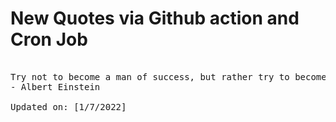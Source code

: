 # New Quotes via Github action and Cron Job

<pre>
<!-- #quote -->
Try not to become a man of success, but rather try to become a man of value.
- Albert Einstein

Updated on: [1/7/2022]
<!-- #quoteEnd -->
</pre>
